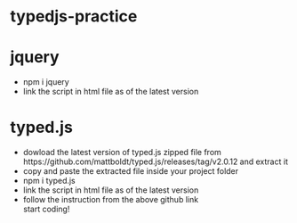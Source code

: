 # typedjs-practice
# jquery
<ul>
 <li> npm i jquery</li>
 <li> link the script in html file 
 as <script src="https://ajax.googleapis.com/ajax/libs/jquery/3.6.0/jquery.min.js">
    </script> of the latest version</li>
</ul>

# typed.js
<ul>
 <li>dowload the latest version of typed.js zipped file from 
 https://github.com/mattboldt/typed.js/releases/tag/v2.0.12 and extract it</li>
 <li> copy and paste the extracted file inside your project folder</li>
 <li> npm i typed.js</li>
 <li> link the script in html file 
 as <script src="./typed.js-2.0.12/lib/typed.js"></script> of the latest version</li>
 <li> follow the instruction from the above github link</li>
 start coding!
</ul>

